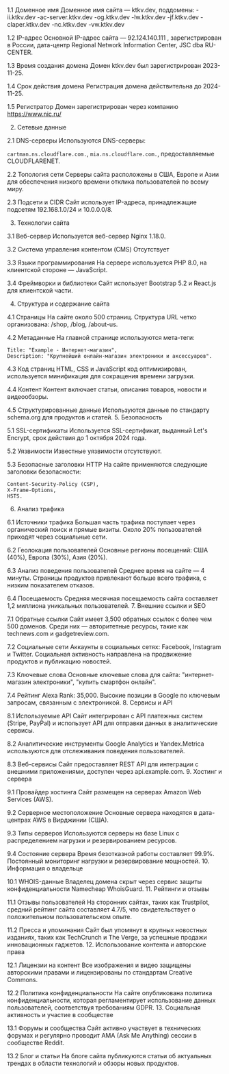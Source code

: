 1.1 Доменное имя
Доменное имя сайта — ktkv.dev, поддомены:
-ii.ktkv.dev
-ac-server.ktkv.dev
-og.ktkv.dev
-lw.ktkv.dev
-jf.ktkv.dev
-claper.ktkv.dev
-nc.ktkv.dev
-vw.ktkv.dev

1.2 IP-адрес
Основной IP-адрес сайта — 
92.124.140.111 , зарегистрирован в России, дата-центр Regional Network Information Center, JSC dba RU-CENTER.

1.3 Время создания домена
Домен ktkv.dev был зарегистрирован 2023-11-25.

1.4 Срок действия домена
Регистрация домена действительна до 2024-11-25.

1.5 Регистратор
Домен зарегистрирован через компанию https://www.nic.ru/

2. Сетевые данные

2.1 DNS-серверы
Используются DNS-серверы:

`cartman.ns.cloudflare.com.`,
`mia.ns.cloudflare.com.`, предоставляемые CLOUDFLARENET.

2.2 Топология сети
Серверы сайта расположены в США, Европе и Азии для обеспечения низкого времени отклика пользователей по всему миру.

2.3 Подсети и CIDR
Сайт использует IP-адреса, принадлежащие подсетям 192.168.1.0/24 и 10.0.0.0/8.

3. Технологии сайта

3.1 Веб-сервер
Используется веб-сервер Nginx 1.18.0.

3.2 Система управления контентом (CMS)
Отсутствует

3.3 Языки программирования
На сервере используется PHP 8.0, на клиентской стороне — JavaScript.

3.4 Фреймворки и библиотеки
Сайт использует Bootstrap 5.2 и React.js для клиентской части.

4. Структура и содержание сайта

4.1 Страницы
На сайте около 500 страниц. Структура URL четко организована: /shop, /blog, /about-us.

4.2 Метаданные
На главной странице используются мета-теги:

```
Title: "Example - Интернет-магазин",
Description: "Крупнейший онлайн-магазин электроники и аксессуаров".
```

4.3 Код страниц
HTML, CSS и JavaScript код оптимизирован, используется минификация для сокращения времени загрузки.

4.4 Контент
Контент включает статьи, описания товаров, новости и видеообзоры.

4.5 Структурированные данные
Используются данные по стандарту schema.org для продуктов и статей. 5. Безопасность

5.1 SSL-сертификаты
Используется SSL-сертификат, выданный Let's Encrypt, срок действия до 1 октября 2024 года.

5.2 Уязвимости
Известные уязвимости отсутствуют.

5.3 Безопасные заголовки HTTP
На сайте применяются следующие заголовки безопасности:

```
Content-Security-Policy (CSP),
X-Frame-Options,
HSTS.
```

6. Анализ трафика

6.1 Источники трафика
Большая часть трафика поступает через органический поиск и прямые визиты. Около 20% пользователей приходят через социальные сети.

6.2 Геолокация пользователей
Основные регионы посещений: США (40%), Европа (30%), Азия (20%).

6.3 Анализ поведения пользователей
Среднее время на сайте — 4 минуты. Страницы продуктов привлекают больше всего трафика, с низким показателем отказов.

6.4 Посещаемость
Средняя месячная посещаемость сайта составляет 1,2 миллиона уникальных пользователей. 7. Внешние ссылки и SEO

7.1 Обратные ссылки
Сайт имеет 3,500 обратных ссылок с более чем 500 доменов. Среди них — авторитетные ресурсы, такие как technews.com и gadgetreview.com.

7.2 Социальные сети
Аккаунты в социальных сетях: Facebook, Instagram и Twitter. Социальная активность направлена на продвижение продуктов и публикацию новостей.

7.3 Ключевые слова
Основные ключевые слова для сайта: "интернет-магазин электроники", "купить смартфон онлайн".

7.4 Рейтинг
Alexa Rank: 35,000. Высокие позиции в Google по ключевым запросам, связанным с электроникой. 8. Сервисы и API

8.1 Используемые API
Сайт интегрирован с API платежных систем (Stripe, PayPal) и использует API для отправки данных в аналитические сервисы.

8.2 Аналитические инструменты
Google Analytics и Yandex.Metrica используются для отслеживания поведения пользователей.

8.3 Веб-сервисы
Сайт предоставляет REST API для интеграции с внешними приложениями, доступен через api.example.com. 9. Хостинг и сервера

9.1 Провайдер хостинга
Сайт размещен на серверах Amazon Web Services (AWS).

9.2 Серверное местоположение
Основные сервера находятся в дата-центрах AWS в Вирджинии (США).

9.3 Типы серверов
Используются серверы на базе Linux с распределением нагрузки и резервированием ресурсов.

9.4 Состояние сервера
Время безотказной работы составляет 99.9%. Постоянный мониторинг нагрузки и резервирование мощностей. 10. Информация о владельце

10.1 WHOIS-данные
Владелец домена скрыт через сервис защиты конфиденциальности Namecheap WhoisGuard. 11. Рейтинги и отзывы

11.1 Отзывы пользователей
На сторонних сайтах, таких как Trustpilot, средний рейтинг сайта составляет 4.7/5, что свидетельствует о положительном пользовательском опыте.

11.2 Пресса и упоминания
Сайт был упомянут в крупных новостных изданиях, таких как TechCrunch и The Verge, за успешные продажи инновационных гаджетов. 12. Использование контента и авторские права

12.1 Лицензии на контент
Все изображения и видео защищены авторскими правами и лицензированы по стандартам Creative Commons.

12.2 Политика конфиденциальности
На сайте опубликована политика конфиденциальности, которая регламентирует использование данных пользователей, соответствуя требованиям GDPR. 13. Социальная активность и участие в сообществе

13.1 Форумы и сообщества
Сайт активно участвует в технических форумах и регулярно проводит AMA (Ask Me Anything) сессии в сообществе Reddit.

13.2 Блог и статьи
На блоге сайта публикуются статьи об актуальных трендах в области технологий и обзоры новых продуктов.

